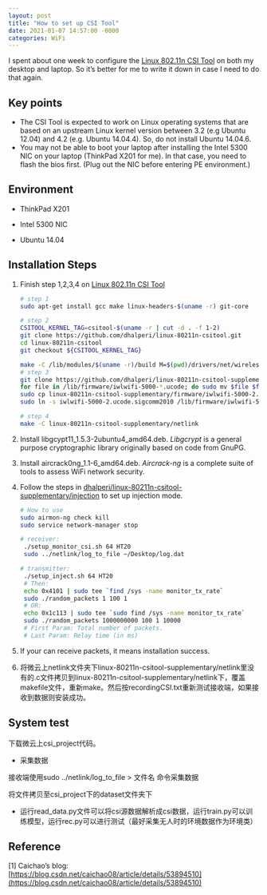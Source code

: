 ```yaml
---
layout: post
title: "How to set up CSI Tool"
date: 2021-01-07 14:57:00 -0000
categories: WiFi
---
```


I spent about one week to configure the [Linux 802.11n CSI Tool](https://dhalperi.github.io/linux-80211n-csitool/) on both my desktop and laptop. So it’s better for me to write it down in case I need to do that again.

## Key points

- The CSI Tool is expected to work on Linux operating systems that are based on an upstream Linux kernel version between 3.2 (e.g Ubuntu 12.04) and 4.2 (e.g. Ubuntu 14.04.4). So, do not install Ubuntu 14.04.6.
- You may not be able to boot your laptop after installing the Intel 5300 NIC on your laptop (ThinkPad X201 for me). In that case, you need to flash the bios first. (Plug out the NIC before entering PE environment.)

## Environment

- ThinkPad X201

- Intel 5300 NIC

- Ubuntu 14.04

## Installation Steps

1. Finish step 1,2,3,4 on [Linux 802.11n CSI Tool](https://dhalperi.github.io/linux-80211n-csitool/) 

   ```bash
   # step 1
   sudo apt-get install gcc make linux-headers-$(uname -r) git-core
   
   # step 2
   CSITOOL_KERNEL_TAG=csitool-$(uname -r | cut -d . -f 1-2)
   git clone https://github.com/dhalperi/linux-80211n-csitool.git
   cd linux-80211n-csitool
   git checkout ${CSITOOL_KERNEL_TAG}
   
   make -C /lib/modules/$(uname -r)/build M=$(pwd)/drivers/net/wireless/iwlwifi modules
   # step 3
   git clone https://github.com/dhalperi/linux-80211n-csitool-supplementary.git
   for file in /lib/firmware/iwlwifi-5000-*.ucode; do sudo mv $file $file.orig; done
   sudo cp linux-80211n-csitool-supplementary/firmware/iwlwifi-5000-2.ucode.sigcomm2010 /lib/firmware/
   sudo ln -s iwlwifi-5000-2.ucode.sigcomm2010 /lib/firmware/iwlwifi-5000-2.ucode
   
   # step 4
   make -C linux-80211n-csitool-supplementary/netlink
   ```

2. Install libgcypt11_1.5.3-2ubuntu4_amd64.deb. *Libgcrypt* is a general purpose cryptographic library originally based on code from GnuPG.

3. Install aircrack0ng_1.1-6_amd64.deb. *Aircrack-ng* is a complete suite of tools to assess WiFi network security.

4. Follow the steps in [dhalperi/linux-80211n-csitool-supplementary/injection](https://github.com/dhalperi/linux-80211n-csitool-supplementary/tree/master/injection) to set up injection mode.

   ```bash
   # How to use
   sudo airmon-ng check kill
   sudo service network-manager stop
   
   # receiver:
   	./setup_monitor_csi.sh 64 HT20
   	sudo ../netlink/log_to_file ~/Desktop/log.dat
   
   # transmitter:
   	./setup_inject.sh 64 HT20
   	# Then:
   	echo 0x4101 | sudo tee `find /sys -name monitor_tx_rate`
   	sudo ./random_packets 1 100 1
   	# OR:
   	echo 0x1c113 | sudo tee `sudo find /sys -name monitor_tx_rate`
   	sudo ./random_packets 1000000000 100 1 10000
   	# First Param: Total number of packets.
   	# Last Param: Relay time (in ms)
   ```

5. If your can receive packets, it means installation success.

6. 将微云上netlink文件夹下linux-80211n-csitool-supplementary/netlink里没有的.c文件拷贝到linux-80211n-csitool-supplementary/netlink下，覆盖makefile文件，重新make。然后按recordingCSI.txt重新测试接收端，如果接收到数据则安装成功。

## System test

下载微云上csi_project代码。

- 采集数据

接收端使用sudo ../netlink/log_to_file > 文件名 命令采集数据

将文件拷贝至csi_project下的dataset文件夹下

- 运行read_data.py文件可以将csi源数据解析成csi数据，运行train.py可以训练模型，运行rec.py可以进行测试（最好采集无人时的环境数据作为环境类）

## Reference

[1] Caichao’s blog: [https://blog.csdn.net/caichao08/article/details/53894510](https://blog.csdn.net/caichao08/article/details/53894510)